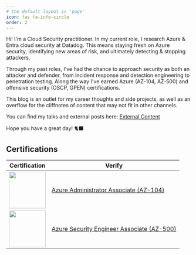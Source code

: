 ```yaml
---
# the default layout is 'page'
icon: fas fa-info-circle
order: 2
---
```


Hi! I'm a Cloud Security practitioner. In my current role, I research Azure & Entra cloud security at Datadog. This means staying fresh on Azure security, identifying new areas of risk, and ultimately detecting & stopping attackers.

Through my past roles, I've had the chance to approach security as both an attacker and defender, from incident response and detection engineering to penetration testing. Along the way I've earned Azure (AZ-104, AZ-500) and offensive security (OSCP, GPEN) certifications.

This blog is an outlet for my career thoughts and side projects, as well as an overflow for the cliffnotes of content that may not fit in other channels.

You can find my talks and external posts here: [External Content](/external-content/)

Hope you have a great day! 🐈‍⬛ 

## Certifications

| Certification | Verify |
| - | - |
| <img src="https://images.credly.com/images/336eebfc-0ac3-4553-9a67-b402f491f185/azure-administrator-associate-600x600.png" width="100" height="100"> | [Azure Administrator Associate (AZ-104)](https://learn.microsoft.com/en-us/users/katie-5789/credentials/718e33829fd7f704) | 
| <img src="https://images.credly.com/images/336eebfc-0ac3-4553-9a67-b402f491f185/azure-administrator-associate-600x600.png" width="100" height="100"> | [Azure Security Engineer Associate (AZ-500)](https://learn.microsoft.com/api/credentials/share/en-us/katie-5789/BDCACD537D412A6A?sharingId=5A995DFA9193E4D5) |

<div data-iframe-width="150" data-iframe-height="270" data-share-badge-id="f5acd422-3be3-4fae-a143-2ba2199c1078" data-share-badge-host="https://www.credly.com"></div><script type="text/javascript" async src="//cdn.credly.com/assets/utilities/embed.js"></script>
<div data-iframe-width="150" data-iframe-height="270" data-share-badge-id="bf464d2e-2675-4fc0-9d1f-d15364418b25" data-share-badge-host="https://www.credly.com"></div><script type="text/javascript" async src="//cdn.credly.com/assets/utilities/embed.js"></script>
<div data-iframe-width="150" data-iframe-height="270" data-share-badge-id="d512225e-2b35-4bc9-b896-021b11a7765c" data-share-badge-host="https://www.credly.com"></div><script type="text/javascript" async src="//cdn.credly.com/assets/utilities/embed.js"></script>